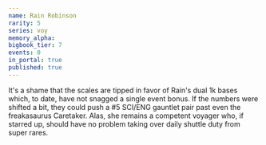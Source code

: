 ```yaml
---
name: Rain Robinson
rarity: 5
series: voy
memory_alpha:
bigbook_tier: 7
events: 0
in_portal: true
published: true
---
```


It's a shame that the scales are tipped in favor of Rain's dual 1k bases which, to date, have not snagged a single event bonus. If the numbers were shifted a bit, they could push a #5 SCI/ENG gauntlet pair past even the freakasaurus Caretaker. Alas, she remains a competent voyager who, if starred up, should have no problem taking over daily shuttle duty from super rares.
